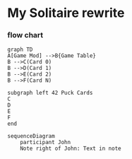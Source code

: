 # My Solitaire rewrite

### flow chart

<!-- gfmd-start -->
```mermaid
graph TD
A[Game Mod] -->B{Game Table}
B -->C(Card 0)
B -->D(Card 1)
B -->E(Card 2)
B -->F(Card N)

subgraph left 42 Puck Cards
C
D
E
F
end
```

```mermaid
sequenceDiagram
    participant John
    Note right of John: Text in note
```
<!-- gfmd-end -->
